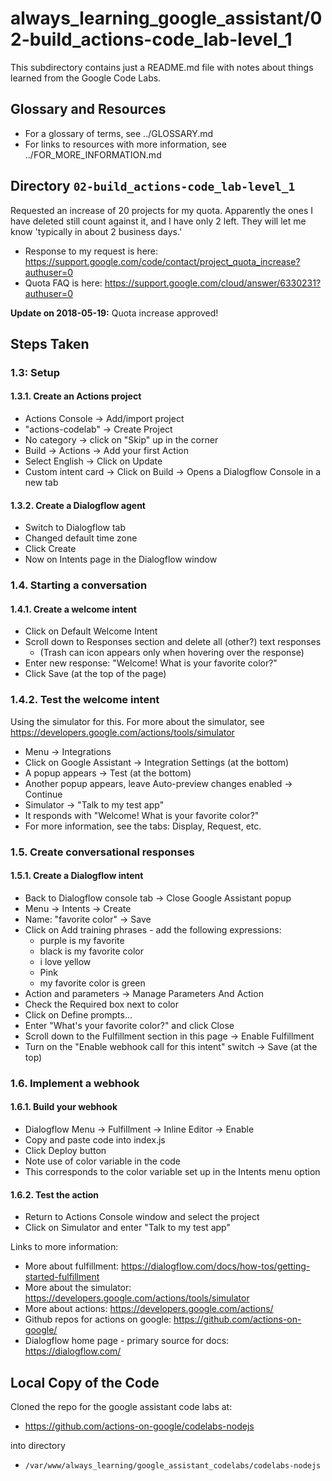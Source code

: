 # always_learning_google_assistant/02-build_actions-code_lab-level_1

This subdirectory contains just a README.md file with notes about things learned from the Google Code Labs.

## Glossary and Resources

- For a glossary of terms, see ../GLOSSARY.md
- For links to resources with more information, see ../FOR_MORE_INFORMATION.md

## Directory `02-build_actions-code_lab-level_1`

Requested an increase of 20 projects for my quota.
Apparently the ones I have deleted still count against it, and I have only 2 left.
They will let me know 'typically in about 2 business days.'

- Response to my request is here: https://support.google.com/code/contact/project_quota_increase?authuser=0
- Quota FAQ is here: https://support.google.com/cloud/answer/6330231?authuser=0

**Update on 2018-05-19:** Quota increase approved!

## Steps Taken

### 1.3: Setup

#### 1.3.1. Create an Actions project

- Actions Console -> Add/import project
- "actions-codelab" -> Create Project
- No category -> click on "Skip" up in the corner
- Build -> Actions -> Add your first Action
- Select English -> Click on Update
- Custom intent card -> Click on Build -> Opens a Dialogflow Console in a new tab

#### 1.3.2. Create a Dialogflow agent

- Switch to Dialogflow tab
- Changed default time zone
- Click Create
- Now on Intents page in the Dialogflow window

### 1.4. Starting a conversation

#### 1.4.1. Create a welcome intent

- Click on Default Welcome Intent
- Scroll down to Responses section and delete all (other?) text responses
  - (Trash can icon appears only when hovering over the response)
- Enter new response: "Welcome! What is your favorite color?"
- Click Save (at the top of the page)

### 1.4.2. Test the welcome intent

Using the simulator for this.
For more about the simulator, see https://developers.google.com/actions/tools/simulator

- Menu -> Integrations
- Click on Google Assistant -> Integration Settings (at the bottom)
- A popup appears -> Test (at the bottom)
- Another popup appears, leave Auto-preview changes enabled -> Continue
- Simulator -> "Talk to my test app"
- It responds with "Welcome! What is your favorite color?"
- For more information, see the tabs: Display, Request, etc.

### 1.5. Create conversational responses

#### 1.5.1. Create a Dialogflow intent

- Back to Dialogflow console tab -> Close Google Assistant popup
- Menu -> Intents -> Create
- Name: "favorite color" -> Save
- Click on Add training phrases - add the following expressions:
  - purple is my favorite
  - black is my favorite color
  - i love yellow
  - Pink
  - my favorite color is green
- Action and parameters -> Manage Parameters And Action
- Check the Required box next to color
- Click on Define prompts...
- Enter "What's your favorite color?" and click Close
- Scroll down to the Fulfillment section in this page -> Enable Fulfillment
- Turn on the "Enable webhook call for this intent" switch -> Save (at the top)

### 1.6. Implement a webhook

#### 1.6.1. Build your webhook

- Dialogflow Menu -> Fulfillment -> Inline Editor -> Enable
- Copy and paste code into index.js
- Click Deploy button
- Note use of color variable in the code
- This corresponds to the color variable set up in the Intents menu option

#### 1.6.2. Test the action

- Return to Actions Console window and select the project
- Click on Simulator and enter "Talk to my test app"

Links to more information:

- More about fulfillment: https://dialogflow.com/docs/how-tos/getting-started-fulfillment
- More about the simulator: https://developers.google.com/actions/tools/simulator
- More about actions: https://developers.google.com/actions/
- Github repos for actions on google: https://github.com/actions-on-google/
- Dialogflow home page - primary source for docs: https://dialogflow.com/

## Local Copy of the Code

Cloned the repo for the google assistant code labs at:

- https://github.com/actions-on-google/codelabs-nodejs

into directory

- `/var/www/always_learning/google_assistant_codelabs/codelabs-nodejs`


